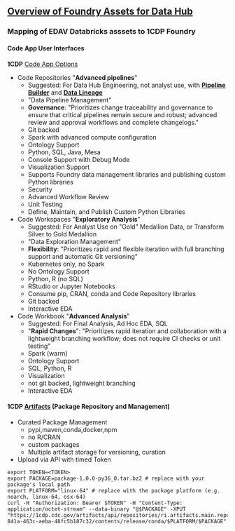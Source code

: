 ## [Overview of Foundry Assets for Data Hub](https://www.palantir.com/docs/foundry)  

### Mapping of EDAV **Databricks** asssets to **1CDP** Foundry  

#### Code App User Interfaces

**1CDP** [Code App Options](https://www.palantir.com/docs/foundry/code-workbook/code-products-comparison)

* Code Repositories "**Advanced pipelines**"
  * Suggested: For Data Hub Engineering, not analyst use, with [**Pipeline Builder**](https://www.palantir.com/docs/foundry/pipeline-builder/overview/) and [**Data Lineage**](https://www.palantir.com/docs/foundry/data-lineage/overview/)
  * "Data Pipeline Management"
  * **Governance**: "Prioritizes change traceability and governance to ensure that critical pipelines remain secure and robust; advanced review and approval workflows and complete changelogs."
  * Git backed
  * Spark with advanced compute configuration
  * Ontology Support
  * Python, SQL, Java, Mesa
  * Console Support with Debug Mode
  * Visualization Support
  * Supports Foundry data management libraries and publishing custom Python libraries
  * Security
  * Advanced Workflow Review
  * Unit Testing
  * Define, Maintain, and Publish Custom Python Libraries
* Code Workspaces "**Exploratory Analysis**"
  * Suggested: For Analyst Use on "Gold" Medallion Data, or Transform Silver to Gold Medallion
  * "Data Exploration Management"
  * **Flexibility**: "Prioritizes rapid and flexible iteration with full branching support and automatic Git versioning"
  *  Kubernetes only, no Spark
  *  No Ontology Support
  *  Python, R (no SQL)
  *  RStudio or Jupyter Notebooks
  *  Consume pip, CRAN, conda and Code Repository libraries
  *  Git backed
  *  Interactive EDA
* Code Workbook "**Advanced Analysis**"
  * Suggested: For Final Analysis, Ad Hoc EDA, SQL
  * "**Rapid Changes**": "Prioritizes rapid iteration and collaboration with a lightweight branching workflow; does not require CI checks or unit testing"
  * Spark (warm)
  * Ontology Support
  * SQL, Python, R
  * Visualization
  * not git backed, lightweight branching
  * Interactive EDA
  
#### 1CDP [Artifacts](https://1cdp.cdc.gov/workspace/artifacts/) (Package Repository and Management)

* Curated Package Management
  * pypi,maven,conda,docker,npm
  * no R/CRAN
  * custom packages
  * Multiple artifact storage for versioning, curation
* Upload via API with timed Token
```
export TOKEN=<TOKEN>
export PACKAGE=package-1.0.0-py36_0.tar.bz2 # replace with your package's local path
export PLATFORM="linux-64" # replace with the package platform (e.g. noarch, linux-64, osx-64)
curl -H "Authorization: Bearer $TOKEN" -H "Content-Type: application/octet-stream" --data-binary "@$PACKAGE" -XPUT "https://1cdp.cdc.gov/artifacts/api/repositories/ri.artifacts.main.repository.cfec472f-841a-463c-aeba-48fc5b187c32/contents/release/conda/$PLATFORM/$PACKAGE"

```
